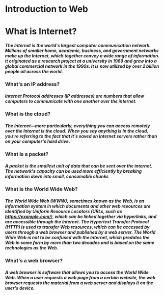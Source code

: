# Introduction to Web

# What is Internet?
##### The Internet is the world's largest computer communication network. Millions of smaller home, academic, business, and government networks make up the Internet, which together convey a wide range of information. It originated as a research project at a university in 1969 and grew into a global commercial network in the 1990s. It is now utilized by over 2 billion people all across the world.

### What's an IP address?
##### Internet Protocol addresses (IP addresses) are numbers that allow computers to communicate with one another over the internet.

### What is the cloud?
##### The Internet—more particularly, everything you can access remotely over the Internet is the cloud. When you say anything is in the cloud, you're referring to the fact that it's saved on Internet servers rather than on your computer's hard drive.
 
### What is a packet?
##### A packet is the smallest unit of data that can be sent over the internet. The network's capacity can be used more efficiently by breaking information down into small, consumable chunks

### What is the World Wide Web?
##### The World Wide Web (WWW), sometimes known as the Web, is an information system in which documents and other web resources are identified by Uniform Resource Locators (URLs, such as https://example.com/), which can be linked together via hyperlinks, and are accessible through the Internet.  The Hypertext Transfer Protocol (HTTP) is used to transfer Web resources, which can be accessed by users through a web browser and published by a web server. The World Wide Web is not to be confused with the Internet, which predates the Web in some form by more than two decades and is based on the same technologies as the Web.

### What's a web browser?
##### A web browser is software that allows you to access the World Wide Web. When a user requests a web page from a certain website, the web browser requests the material from a web server and displays it on the user's device.
